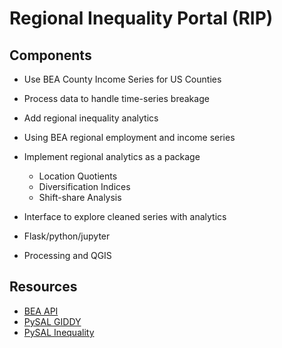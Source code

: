 # Regional Inequality Portal (RIP)

## Components

- Use BEA County Income Series for US Counties
- Process data to handle time-series breakage
- Add regional inequality analytics
- Using BEA regional employment and income series
- Implement regional analytics as a package
  - Location Quotients
  - Diversification Indices
  - Shift-share Analysis

- Interface to explore cleaned series with analytics
- Flask/python/jupyter 
- Processing and QGIS

## Resources
- [BEA API](https://apps.bea.gov/api/signup/)
- [PySAL GIDDY](https://giddy.readthedocs.io/en/latest/)
- [PySAL Inequality](https://inequality.readthedocs.io/en/latest/)
